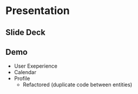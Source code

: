 # Presentation
## Slide Deck

## Demo
- User Exeperience
- Calendar
- Profile
  - Refactored (duplicate code between entities)
